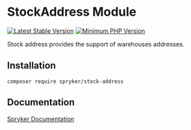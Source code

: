 # StockAddress Module
[![Latest Stable Version](https://poser.pugx.org/spryker/stock-address/v/stable.svg)](https://packagist.org/packages/spryker/stock-address)
[![Minimum PHP Version](https://img.shields.io/badge/php-%3E%3D%208.3-8892BF.svg)](https://php.net/)

Stock address provides the support of warehouses addresses.

## Installation

```
composer require spryker/stock-address
```

## Documentation

[Spryker Documentation](https://docs.spryker.com)
